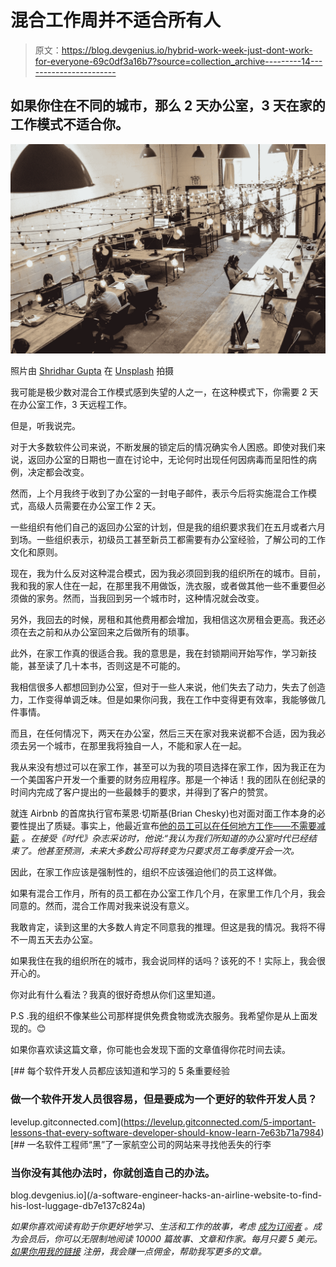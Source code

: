 # 混合工作周并不适合所有人

> 原文：<https://blog.devgenius.io/hybrid-work-week-just-dont-work-for-everyone-69c0df3a16b7?source=collection_archive---------14----------------------->

## 如果你住在不同的城市，那么 2 天办公室，3 天在家的工作模式不适合你。

![](img/7cbfb15c688f5de2f223a9be106fe0ef.png)

照片由 [Shridhar Gupta](https://unsplash.com/@shridhar?utm_source=unsplash&utm_medium=referral&utm_content=creditCopyText) 在 [Unsplash](https://unsplash.com/s/photos/hybrid-work?utm_source=unsplash&utm_medium=referral&utm_content=creditCopyText) 拍摄

我可能是极少数对混合工作模式感到失望的人之一，在这种模式下，你需要 2 天在办公室工作，3 天远程工作。

但是，听我说完。

对于大多数软件公司来说，不断发展的锁定后的情况确实令人困惑。即使对我们来说，返回办公室的日期也一直在讨论中，无论何时出现任何因病毒而呈阳性的病例，决定都会改变。

然而，上个月我终于收到了办公室的一封电子邮件，表示今后将实施混合工作模式，高级人员需要在办公室工作 2 天。

一些组织有他们自己的返回办公室的计划，但是我的组织要求我们在五月或者六月到场。一些组织表示，初级员工甚至新员工都需要有办公室经验，了解公司的工作文化和原则。

现在，我为什么反对这种混合模式，因为我必须回到我的组织所在的城市。目前，我和我的家人住在一起，在那里我不用做饭，洗衣服，或者做其他一些不重要但必须做的家务。然而，当我回到另一个城市时，这种情况就会改变。

另外，我回去的时候，房租和其他费用都会增加，我相信这次房租会更高。我还必须在去之前和从办公室回来之后做所有的琐事。

此外，在家工作真的很适合我。我的意思是，我在封锁期间开始写作，学习新技能，甚至读了几十本书，否则这是不可能的。

我相信很多人都想回到办公室，但对于一些人来说，他们失去了动力，失去了创造力，工作变得单调乏味。但是如果你问我，我在工作中变得更有效率，我能够做几件事情。

而且，在任何情况下，两天在办公室，然后三天在家对我来说都不合适，因为我必须去另一个城市，在那里我将独自一人，不能和家人在一起。

我从来没有想过可以在家工作，甚至可以为我的项目选择在家工作，因为我正在为一个美国客户开发一个重要的财务应用程序。那是一个神话！我的团队在创纪录的时间内完成了客户提出的一些最棘手的要求，并得到了客户的赞赏。

就连 Airbnb 的首席执行官布莱恩·切斯基(Brian Chesky)也对面对面工作本身的必要性提出了质疑。事实上，他最近宣布[他的员工可以在任何地方工作——不需要减薪](https://www.wsj.com/articles/airbnb-adopts-work-from-anywhere-approach-including-overseas-11651192240) *。在接受《时代》杂志采访时，他说:“我认为我们所知道的办公室时代已经结束了。他甚至预测，未来大多数公司将转变为只要求员工每季度开会一次。*

因此，在家工作应该是强制性的，组织不应该强迫他们的员工这样做。

如果有混合工作月，所有的员工都在办公室工作几个月，在家里工作几个月，我会同意的。然而，混合工作周对我来说没有意义。

我敢肯定，读到这里的大多数人肯定不同意我的推理。但这是我的情况。我将不得不一周五天去办公室。

如果我住在我的组织所在的城市，我会说同样的话吗？该死的不！实际上，我会很开心的。

你对此有什么看法？我真的很好奇想从你们这里知道。

P.S .我的组织不像某些公司那样提供免费食物或洗衣服务。我希望你是从上面发现的。😊

如果你喜欢读这篇文章，你可能也会发现下面的文章值得你花时间去读。

[](https://levelup.gitconnected.com/5-important-lessons-that-every-software-developer-should-know-learn-7e63b71a7984) [## 每个软件开发人员都应该知道和学习的 5 条重要经验

### 做一个软件开发人员很容易，但是要成为一个更好的软件开发人员？

levelup.gitconnected.com](https://levelup.gitconnected.com/5-important-lessons-that-every-software-developer-should-know-learn-7e63b71a7984) [](/a-software-engineer-hacks-an-airline-website-to-find-his-lost-luggage-db7e137c824a) [## 一名软件工程师“黑”了一家航空公司的网站来寻找他丢失的行李

### 当你没有其他办法时，你就创造自己的办法。

blog.devgenius.io](/a-software-engineer-hacks-an-airline-website-to-find-his-lost-luggage-db7e137c824a) 

*如果你喜欢阅读有助于你更好地学习、生活和工作的故事，考虑* [*成为订阅者*](https://viveknaskar.medium.com/subscribe) *。成为会员后，你可以无限制地阅读 10000 篇故事、文章和作家。每月只要 5 美元。* [*如果你用我的链接*](https://viveknaskar.medium.com/membership) *注册，我会赚一点佣金，帮助我写更多的文章。*